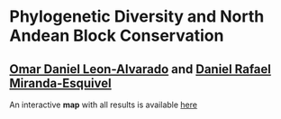 # Phylogenetic Diversity and North Andean Block Conservation

[Omar Daniel Leon-Alvarado](https://leon-alvarado.weebly.com/) and [Daniel Rafael Miranda-Esquivel](https://www.researchgate.net/profile/Daniel-Miranda-Esquivel)
---

An interactive **map** with all results is available [here](https://rpubs.com/oleon12/PhyloDiv)


